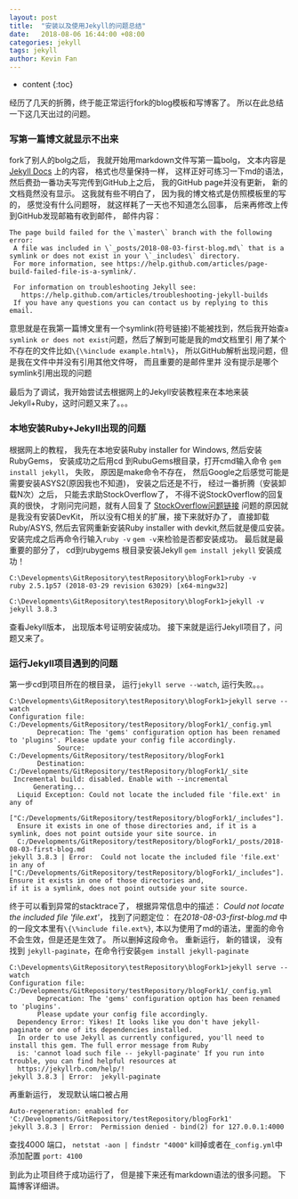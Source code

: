 ```yaml
---
layout: post
title:  "安装以及使用Jekyll的问题总结"
date:   2018-08-06 16:44:00 +08:00
categories: jekyll
tags: jekyll
author: Kevin Fan
---
```


* content
{:toc}

经历了几天的折腾，终于能正常运行fork的blog模板和写博客了。 所以在此总结一下这几天出过的问题。
<!-- more -->


### 写第一篇博文就显示不出来
fork了别人的bolg之后， 我就开始用markdown文件写第一篇bolg， 文本内容是
[Jekyll Docs](https://jekyllrb.com/docs/structure/) 上的内容， 格式也尽量保持一样， 这样正好可练习一下md的语法，
然后费劲一番功夫写完传到GitHub上之后， 我的GitHub page并没有更新， 新的文档竟然没有显示。 这我就有些不明白了， 因为我的博文格式是仿照模板里的写的，
感觉没有什么问题呀， 就这样耗了一天也不知道怎么回事， 后来再修改上传到GitHub发现邮箱有收到邮件， 邮件内容：
```
The page build failed for the \`master\` branch with the following error:
 A file was included in \`_posts/2018-08-03-first-blog.md\` that is a symlink or does not exist in your \`_includes\` directory.
 For more information, see https://help.github.com/articles/page-build-failed-file-is-a-symlink/.

 For information on troubleshooting Jekyll see:
   https://help.github.com/articles/troubleshooting-jekyll-builds
 If you have any questions you can contact us by replying to this email.
 ```
 意思就是在我第一篇博文里有一个symlink(符号链接)不能被找到，然后我开始查`a symlink or does not exist`问题，然后了解到可能是我的md文档里引
 用了某个不存在的文件比如`\{\%include example.html%}`， 所以GitHub解析出现问题，但是我在文件中并没有引用其他文件呀， 而且重要的是邮件里并
 没有提示是哪个symlink引用出现的问题

 最后为了调试，我开始尝试去根据网上的Jekyll安装教程来在本地来装Jekyll+Ruby，这时问题又来了。。。

### 本地安装Ruby+Jekyll出现的问题

 根据网上的教程， 我先在本地安装Ruby installer for Windows, 然后安装RubyGems， 安装成功之后用cd 到RubuGems根目录，打开cmd输入命令
 `gem install jekyll`， 失败， 原因是make命令不存在， 然后Google之后感觉可能是需要安装ASYS2(原因我也不知道)， 安装之后还是不行，
 经过一番折腾（安装卸载N次）之后， 只能去求助StockOverflow了， 不得不说StockOverflow的回复真的很快， 才刚问完问题，就有人回复了
 [StockOverflow问题链接](https://stackoverflow.com/questions/51699761/error-installing-jekyll-error-failed-to-build-gem-native-extension)
 问题的原因就是我没有安装DevKit， 所以没有C相关的扩展，接下来就好办了， 直接卸载Ruby/ASYS, 然后去官网重新安装Ruby installer with devkit,然后就是傻瓜安装。
 安装完成之后再命令行输入`ruby -v` `gem -v`来检验是否都安装成功。 最后就是最重要的部分了， cd到rubygems 根目录安装Jekyll `gem install jekyll`
 安装成功！
 ```
C:\Developments\GitRepository\testRepository\blogFork1>ruby -v
ruby 2.5.1p57 (2018-03-29 revision 63029) [x64-mingw32]

C:\Developments\GitRepository\testRepository\blogFork1>jekyll -v
jekyll 3.8.3
```
查看Jekyll版本， 出现版本号证明安装成功。 接下来就是运行Jekyll项目了，问题又来了。

### 运行Jekyll项目遇到的问题

第一步cd到项目所在的根目录， 运行`jekyll serve --watch`, 运行失败。。。
```
C:\Developments\GitRepository\testRepository\blogFork1>jekyll serve --watch
Configuration file: C:/Developments/GitRepository/testRepository/blogFork1/_config.yml
       Deprecation: The 'gems' configuration option has been renamed to 'plugins'. Please update your config file accordingly.
            Source: C:/Developments/GitRepository/testRepository/blogFork1
       Destination: C:/Developments/GitRepository/testRepository/blogFork1/_site
 Incremental build: disabled. Enable with --incremental
      Generating...
  Liquid Exception: Could not locate the included file 'file.ext' in any of
  ["C:/Developments/GitRepository/testRepository/blogFork1/_includes"].
  Ensure it exists in one of those directories and, if it is a symlink, does not point outside your site source. in
  C:/Developments/GitRepository/testRepository/blogFork1/_posts/2018-08-03-first-blog.md
jekyll 3.8.3 | Error:  Could not locate the included file 'file.ext' in any of
["C:/Developments/GitRepository/testRepository/blogFork1/_includes"]. Ensure it exists in one of those directories and,
if it is a symlink, does not point outside your site source.
```
终于可以看到异常的stacktrace了， 根据异常信息中的描述： *Could not locate the included file 'file.ext'*，  找到了问题定位：
在*2018-08-03-first-blog.md* 中的一段文本里有`\{\%include file.ext%}`, 本以为使用了md的语法，里面的命令不会生效，但是还是生效了。
所以删掉这段命令。
重新运行， 新的错误， 没有找到 `jekyll-paginate`，在命令行安装`gem install jekyll-paginate`
```
C:\Developments\GitRepository\testRepository\blogFork1>jekyll serve --watch
Configuration file: C:/Developments/GitRepository/testRepository/blogFork1/_config.yml
       Deprecation: The 'gems' configuration option has been renamed to 'plugins'.
       Please update your config file accordingly.
  Dependency Error: Yikes! It looks like you don't have jekyll-paginate or one of its dependencies installed.
  In order to use Jekyll as currently configured, you'll need to install this gem. The full error message from Ruby
  is: 'cannot load such file -- jekyll-paginate' If you run into trouble, you can find helpful resources at
  https://jekyllrb.com/help/!
jekyll 3.8.3 | Error:  jekyll-paginate
```
再重新运行， 发现默认端口被占用
```
Auto-regeneration: enabled for 'C:/Developments/GitRepository/testRepository/blogFork1'
jekyll 3.8.3 | Error:  Permission denied - bind(2) for 127.0.0.1:4000
```
查找4000 端口， `netstat -aon | findstr "4000"` kill掉或者在`_config.yml`中添加配置 `port: 4100`

到此为止项目终于成功运行了， 但是接下来还有markdown语法的很多问题。 下篇博客详细讲。